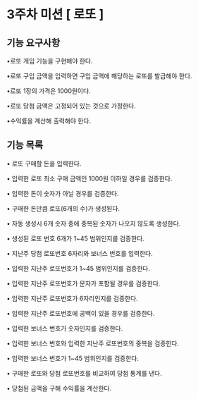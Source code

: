 # 3주차 미션 [ 로또 ]
## 기능 요구사항
•로또 게임 기능을 구현해야 한다.

•로또 구입 금액을 입력하면 구입 금액에 해당하는 로또를 발급해야 한다.

•로또 1장의 가격은 1000원이다.

•로또 당첨 금액은 고정되어 있는 것으로 가정한다.

•수익률을 계산해 출력해야 한다.

## 기능 목록
• 로또 구매할 돈을 입력한다.

• 입력한 로또 최소 구매 금액인 1000원 이하일 경우를 검증한다.

• 입력한 돈이 숫자가 아닐 경우를 검증한다.
  
• 구매한 돈만큼 로또(6개의 수)가 생성된다.

• 자동 생성시 6개 숫자 중에 중복된 숫자가 나오지 않도록 생성한다.

• 생성된 로또 번호 6개가 1~45 범위인지를 검증한다.  

• 지난주 당첨 로또번호 6자리와 보너스 번호를 입력한다.

• 입력한 지난주 로또번호가 1~45 범위인지를 검증한다.

• 입력한 지난주 로또번호가 문자가 포함될 경우를 검증한다.

• 입력한 지난주 로또번호가 6자리인지를 검증한다.

• 입력한 지난주 로또번호에 공백이 있을 경우를 검증한다.
 
• 입력한 보너스 번호가 숫자인지를 검증한다.

• 입력한 보너스 번호와 입력한 지난주 로또번호의 중복을 검증한다.

• 입력한 보너스 번호가 1~45 범위인지를 검증한다.

• 구매한 로또와 당첨 로또번호를 비교하여 당첨 통계를 낸다.

• 당첨된 금액을 구해 수익률을 계산한다.

